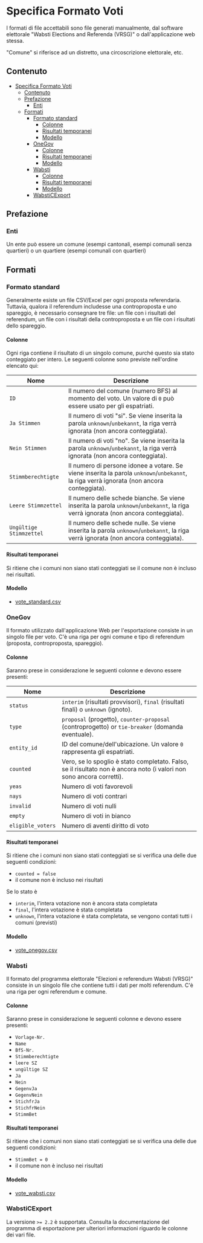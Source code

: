 # Specifica Formato Voti

I formati di file accettabili sono file generati manualmente, dal software elettorale "Wabsti Elections and Referenda (VRSG)" o dall'applicazione web stessa.

"Comune" si riferisce ad un distretto, una circoscrizione elettorale, etc.

## Contenuto

<!-- TOC START min:1 max:4 link:true asterisk:false update:true -->
- [Specifica Formato Voti](#specifica-formato-voti)
    - [Contenuto](#contenuto)
    - [Prefazione](#prefazione)
        - [Enti](#enti)
    - [Formati](#formati)
        - [Formato standard](#formato-standard)
            - [Colonne](#colonne)
            - [Risultati temporanei](#risultati-temporanei)
            - [Modello](#modello)
        - [OneGov](#onegov)
            - [Colonne](#colonne-1)
            - [Risultati temporanei](#risultati-temporanei-1)
            - [Modello](#modello-1)
        - [Wabsti](#wabsti)
            - [Colonne](#colonne-2)
            - [Risultati temporanei](#risultati-temporanei-2)
            - [Modello](#modello-2)
        - [WabstiCExport](#wabsticexport)
<!-- TOC END -->

## Prefazione

### Enti

Un ente può essere un comune (esempi cantonali, esempi comunali senza quartieri) o un quartiere (esempi comunali con quartieri)

## Formati

### Formato standard

Generalmente esiste un file CSV/Excel per ogni proposta referendaria. Tuttavia, qualora il referendum includesse una controproposta e uno spareggio, è necessario consegnare tre file: un file con i risultati del referendum, un file con i risultati della controproposta e un file con i risultati dello spareggio.

#### Colonne

Ogni riga contiene il risultato di un singolo comune, purché questo sia stato conteggiato per intero. Le seguenti colonne sono previste nell'ordine elencato qui:

Nome|Descrizione
---|---
`ID`|Il numero del comune (numero BFS) al momento del voto. Un valore di `0` può essere usato per gli espatriati.
`Ja Stimmen`|Il numero di voti "si". Se viene inserita la parola `unknown`/`unbekannt`, la riga verrà ignorata (non ancora conteggiata).
`Nein Stimmen`|Il numero di voti "no". Se viene inserita la parola `unknown`/`unbekannt`, la riga verrà ignorata (non ancora conteggiata).
`Stimmberechtigte`|Il numero di persone idonee a votare. Se viene inserita la parola `unknown`/`unbekannt`, la riga verrà ignorata (non ancora conteggiata).
`Leere Stimmzettel`|Il numero delle schede bianche. Se viene inserita la parola `unknown`/`unbekannt`, la riga verrà ignorata (non ancora conteggiata).
`Ungültige Stimmzettel`|Il numero delle schede nulle. Se viene inserita la parola `unknown`/`unbekannt`, la riga verrà ignorata (non ancora conteggiata).

#### Risultati temporanei

Si ritiene che i comuni non siano stati conteggiati se il comune non è incluso nei risultati.

#### Modello

- [vote_standard.csv](https://raw.githubusercontent.com/OneGov/onegov.election_day/master/docs/templates/vote_standard.csv)

### OneGov

Il formato utilizzato dall'applicazione Web per l'esportazione consiste in un singolo file per voto. C'è una riga per ogni comune e tipo di referendum (proposta, controproposta, spareggio).

#### Colonne

Saranno prese in considerazione le seguenti colonne e devono essere presenti:

Nome|Descrizione
---|---
`status`|`interim` (risultati provvisori), `final` (risultati finali) o `unknown` (ignoto).
`type`|`proposal` (progetto), `counter-proposal` (controprogetto) or `tie-breaker` (domanda eventuale).
`entity_id`|ID del comune/dell'ubicazione. Un valore `0` rappresenta gli espatriati.
`counted`|Vero, se lo spoglio è stato completato. Falso, se il risultato non è ancora noto (i valori non sono ancora corretti).
`yeas`|Numero di voti favorevoli
`nays`|Numero di voti contrari
`invalid`|Numero di voti nulli
`empty`|Numero di voti in bianco
`eligible_voters`|Numero di aventi diritto di voto


#### Risultati temporanei

Si ritiene che i comuni non siano stati conteggiati se si verifica una delle due seguenti condizioni:
- `counted = false`
- il comune non è incluso nei risultati

Se lo stato è
- `interim`, l'intera votazione non è ancora stata completata
- `final`, l'intera votazione è stata completata
- `unknown`, l'intera votazione è stata completata, se vengono contati tutti i comuni (previsti)

#### Modello

- [vote_onegov.csv](https://raw.githubusercontent.com/OneGov/onegov.election_day/master/docs/templates/vote_onegov.csv)

### Wabsti

Il formato del programma elettorale "Elezioni e referendum Wabsti (VRSG)" consiste in un singolo file che contiene tutti i dati per molti referendum. C'è una riga per ogni referendum e comune.

#### Colonne

Saranno prese in considerazione le seguenti colonne e devono essere presenti:
- `Vorlage-Nr.`
- `Name`
- `BfS-Nr.`
- `Stimmberechtigte`
- `leere SZ`
- `ungültige SZ`
- `Ja`
- `Nein`
- `GegenvJa`
- `GegenvNein`
- `StichfrJa`
- `StichfrNein`
- `StimmBet`

#### Risultati temporanei

Si ritiene che i comuni non siano stati conteggiati se si verifica una delle due seguenti condizioni:
- `StimmBet = 0`
- il comune non è incluso nei risultati

#### Modello

- [vote_wabsti.csv](https://raw.githubusercontent.com/OneGov/onegov.election_day/master/docs/templates/vote_wabsti.csv)


### WabstiCExport

La versione `>= 2.2` è supportata. Consulta la documentazione del programma di esportazione per ulteriori informazioni riguardo le colonne dei vari file.
